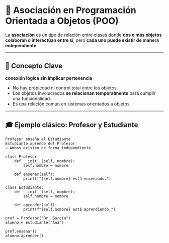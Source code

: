 # 🤝 Asociación en Programación Orientada a Objetos (POO)

La **asociación** es un tipo de relación entre clases donde **dos o más objetos colaboran o interactúan entre sí**, pero **cada uno puede existir de manera independiente**.

---

## 🧠 Concepto Clave

 **conexión lógica**  **sin implicar pertenencia** 

- No hay propiedad ni control total entre los objetos.
- Los objetos involucrados **se relacionan temporalmente** para cumplir una funcionalidad.
- Es una relación común en sistemas orientados a objetos.

---

## 🎓 Ejemplo clásico: Profesor y Estudiante

```plaintext
Profesor enseña al Estudiante  
Estudiante aprende del Profesor  
→ Ambos existen de forma independiente

class Profesor:
    def __init__(self, nombre):
        self.nombre = nombre

    def ensenar(self):
        print(f"{self.nombre} está enseñando.")

class Estudiante:
    def __init__(self, nombre):
        self.nombre = nombre

    def aprender(self):
        print(f"{self.nombre} está aprendiendo.") 

prof = Profesor("Dr. García")
alumno = Estudiante("Ana")

prof.ensenar()
alumno.aprender()

